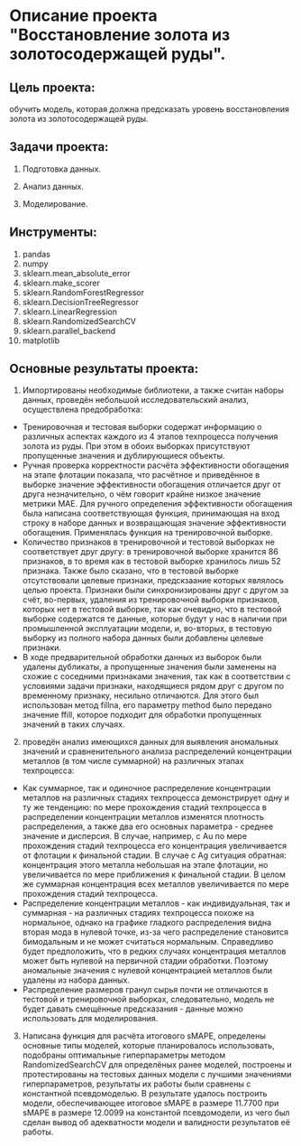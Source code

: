 # Описание проекта "Восстановление золота из золотосодержащей руды".

## Цель проекта: 
 обучить модель, которая должна предсказать уровень восстановления золота из золотосодержащей руды. 

## Задачи проекта:

1. Подготовка данных.

2. Анализ данных.

3. Моделирование.

## Инструменты:

1. pandas
2. numpy
3. sklearn.mean_absolute_error 
4. sklearn.make_scorer
5. sklearn.RandomForestRegressor
6. sklearn.DecisionTreeRegressor
7. sklearn.LinearRegression
8. sklearn.RandomizedSearchCV
9. sklearn.parallel_backend
10. matplotlib

## Основные результаты проекта:

1. Импортированы необходимые библиотеки, а также считан наборы данных, проведён небольшой исследовательский анализ, осуществлена предобработка: 
- Тренировочная и тестовая выборки содержат информацию о различных аспектах каждого из 4 этапов техпроцесса получения золота из руды. При этом в обоих выборках присутствуют пропущенные значения и дублирующиеся объекты.
- Ручная проверка корректности расчёта эффективности обогащения на этапе флотации показала, что расчётное и приведённое в выборке значение эффективности обогащения отличается друг от друга незначительно, о чём говорит крайне низкое значение метрики MAE. Для ручного определения эффективности обогащения была написана соответствующая функция, принимающая на вход строку в наборе данных и возвращающая значение эффективности обогащения. Применялась функция на тренировочной выборке.
- Количество признаков в тренировочной и тестовой выборках не соответствует друг другу: в тренировочной выборке хранится 86 признаков, в то время как в тестовой выборке хранилось лишь 52 признака. Также было сказано, что в тестовой выборке отсутствовали целевые признаки, предскзаание которых являлось целью проекта. Признаки были синхронизированы друг с другом за счёт, во-первых, удаления из тренировочной выборки признаков, которых нет в тестовой выборке, так как очевидно, что в тестовой выборке содержатся те данные, которые будут у нас в наличии при промышленной эксплуатации модели, и, во-вторых, в тестовую выборку из полного набора данных были добавлены целевые признаки.
- В ходе предварительной обработки данных из выборок были удалены дубликаты, а пропущенные значения были заменены на схожие с соседними признаками значения, так как в соответствии с условиями задачи признаки, находящиеся рядом друг с другом по временному признаку, несильно отличаются. Для этого был использован метод fillna, его параметру method было передано значение ffill, которое подходит для обработки пропущенных значений в таких случаях.
2. проведён анализ имеющихся данных для выявления аномальных значений и сравненительного анализа распределений концентрации металлов (в том числе суммарной) на различных этапах техпроцесса:
- Как суммарное, так и одиночное распределение концентрации металлов на различных стадиях техпроцесса демонстрирует одну и ту же тенденцию: по мере прохождения стадий техпроцесса в распределении концентрации металлов изменятся плотность распределения, а также два его основных параметра - среднее значение и дисперсия. В случае, например, с Au по мере прохождения стадий техпроцесса его концентрация увеличивается от флотации к финальной стадии. В случае с Ag ситуация обратная: концентрация этого металла небольшая на этапе флотации, но увеличивается по мере приближения к финальной стадии. В целом же суммарная концентрация всех металлов увеличивается по мере прохождения стадий техпроцесса.
- Распределение концентрации металлов - как индивидуальная, так и суммарная - на различных стадиях техпроцесса похоже на нормальное, однако на графике гладкого распределения видна вторая мода в нулевой точке, из-за чего распределение становится бимодальным и не может считаться нормальным. Справедливо будет предположить, что в редких случаях концентрация металлов может быть нулевой на первичной стадии обработки. Поэтому аномальные значения с нулевой концентрацией металлов были удалены из набора данных.
- Распределение размеров гранул сырья почти не отличаются в тестовой и тренировочной выборках, следовательно, модель не будет давать смещённые предсказания - данные можно использовать для моделирования.
3. Написана функция для расчёта итогового sMAPE, определены основные типы моделей, которые планировалось использовать, подобраны оптимальные гиперпараметры методом RandomizedSearchCV для определёных ранее моделей, построены и протестированы на тестовых данных модели с лучшими значениями гиперпараметров, результаты их работы были сравнены с константной псевдомоделью. В результате удалось построить модели, обеспечивающее итоговое sMAPE в размере 11.7700 при sMAPE в размере 12.0099 на константой псевдомодели, из чего был сделан вывод об адекватности модели и валидности результатов её работы.
